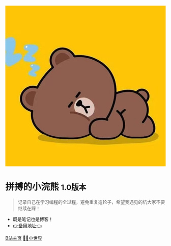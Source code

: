 <!-- _coverpage.md -->

![logo](./src/img/logo.jpg)

# 拼搏的小浣熊 <small>1.0版本</small>

> 记录自己在学习编程的全过程，避免重复造轮子，希望我遇见的坑大家不要继续在踩！

- 既是笔记也是博客！
- [👉备用地址👈](https://chuangdu.gitee.io/zjxweb.github.io/#/)

[B站主页](https://space.bilibili.com/330132447?spm_id_from=333.1007.0.0)
[🐻🐻小世界](guide)

<!-- 背景图片 -->

<!-- ![](_media/bg.jpg) -->



